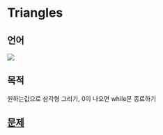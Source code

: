 # Triangles
## 언어 
<img src="https://img.shields.io/badge/python-3776AB?style=flat-square&logo=python&logoColor=white"> 

## 목적
원하는값으로 삼각형 그리기, 0이 나오면 while문 종료하기

## [문제](https://www.acmicpc.net/problem/7595)
